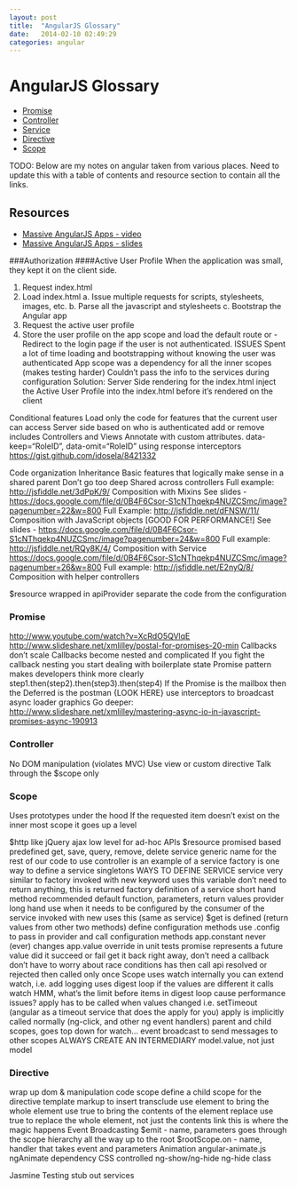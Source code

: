```yaml
---
layout: post
title:  "AngularJS Glossary"
date:   2014-02-10 02:49:29
categories: angular
---
```


# <a name="toc"></a>AngularJS Glossary
 - [Promise](#promise)
 - [Controller](#controller)
 - [Service](#service)
 - [Directive](#directive)
 - [Scope](#scope)

TODO: Below are my notes on angular taken from various places.  Need to update this with a table of contents and resource section to contain all the links.

## Resources
 - [Massive AngularJS Apps - video](http://www.youtube.com/watch?v=62RvRQuMVyg)
 - [Massive AngularJS Apps - slides](https://docs.google.com/file/d/0B4F6Csor-S1cNThqekp4NUZCSmc/edit)

###Authorization
####Active User Profile
When the application was small, they kept it on the client side.
1. Request index.html
2. Load index.html
a. Issue multiple requests for scripts, stylesheets, images, etc.
b. Parse all the javascript and stylesheets
c. Bootstrap the Angular app
3. Request the active user profile
4. Store the user profile on the app scope and load the default route
or - Redirect to the login page if the user is not authenticated.
ISSUES
Spent a lot of time loading and bootstrapping without knowing the user was authenticated
App scope was a dependency for all the inner scopes (makes testing harder)
Couldn’t pass the info to the services during configuration
Solution: Server Side rendering for the index.html
inject the Active User Profile into the index.html before it’s rendered on the client

Conditional features
Load only the code for features that the current user can access
Server side based on who is authenticated add or remove includes
Controllers and Views
Annotate with custom attributes.  data-keep=“RoleID”, data-omit=“RoleID” using response interceptors
https://gist.github.com/idosela/8421332

Code organization
Inheritance
Basic features that logically make sense in a shared parent
Don’t go too deep
Shared across controllers
Full example: http://jsfiddle.net/3dPpK/9/
Composition with Mixins
See slides - https://docs.google.com/file/d/0B4F6Csor-S1cNThqekp4NUZCSmc/image?pagenumber=22&w=800
Full Example: http://jsfiddle.net/dFNSW/11/
Composition with JavaScript objects [GOOD FOR PERFORMANCE!]
See slides - https://docs.google.com/file/d/0B4F6Csor-S1cNThqekp4NUZCSmc/image?pagenumber=24&w=800
Full example: http://jsfiddle.net/RQy8K/4/
Composition with Service
https://docs.google.com/file/d/0B4F6Csor-S1cNThqekp4NUZCSmc/image?pagenumber=26&w=800
Full example: http://jsfiddle.net/E2nyQ/8/
Composition with helper controllers

$resource wrapped in apiProvider
separate the code from the configuration

### <a name="promise"></a>Promise

http://www.youtube.com/watch?v=XcRdO5QVlqE
http://www.slideshare.net/xmlilley/postal-for-promises-20-min
Callbacks don’t scale
Callbacks become nested and complicated
If you fight the callback nesting you start dealing with boilerplate state
Promise pattern makes developers think more clearly
step1.then(step2).then(step3).then(step4)
If the Promise is the mailbox then the Deferred is the postman
{LOOK HERE} use interceptors to broadcast async loader graphics
Go deeper: http://www.slideshare.net/xmlilley/mastering-async-io-in-javascript-promises-async-190913

### <a name="controller"></a>Controller
No DOM manipulation (violates MVC)
Use view or custom directive
Talk through the $scope only

### <a name="scope"></a>Scope
Uses prototypes under the hood
If the requested item doesn’t exist on the inner most scope it goes up a level

$http
like jQuery ajax
low level
for ad-hoc APIs
$resource
promised based
predefined get, save, query, remove, delete
service
generic name for the rest of our code to use
controller is an example of a service
factory is one way to define a service
singletons
WAYS TO DEFINE SERVICE
service
very similar to factory
invoked with new keyword
uses this variable
don’t need to return anything, this is returned
factory
definition of a service
short hand method
recommended default
function, parameters, return values
provider
long hand
use when it needs to be configured by the consumer of the service
invoked with new
uses this (same as service)
$get is defined (return values from other two methods)
define configuration methods
use .config to pass in provider and call configuration methods
app.constant
never (ever) changes
app.value
override in unit tests
promise
represents a future value
did it succeed or fail
get it back right away, don’t need a callback
don’t have to worry about race conditions
has then call api
resolved or rejected
then called only once
Scope
uses watch internally
you can extend watch, i.e. add logging
uses digest loop if the values are different it calls watch
HMM, what’s the limit before items in digest loop cause performance issues?
apply has to be called when values changed i.e. setTimeout (angular as a timeout service that does the apply for you)
apply is implicitly called normally (ng-click, and other ng event handlers)
parent and child scopes, goes top down for watch…
event broadcast to send messages to other scopes
ALWAYS CREATE AN INTERMEDIARY
model.value, not just model
### <a name="directive"></a>Directive
wrap up dom & manipulation code
scope
define a child scope for the directive
template
markup to insert
transclude
use element to bring the whole element
use true to bring the contents of the element
replace
use true to replace the whole element, not just the contents
link
this is where the magic happens
Event Broadcasting
$emit - name, parameters
goes through the scope hierarchy all the way up to the root
$rootScope.on - name, handler that takes event and parameters
Animation
angular-animate.js
ngAnimate dependency
CSS controlled
ng-show/ng-hide ng-hide class

Jasmine Testing
stub out services
